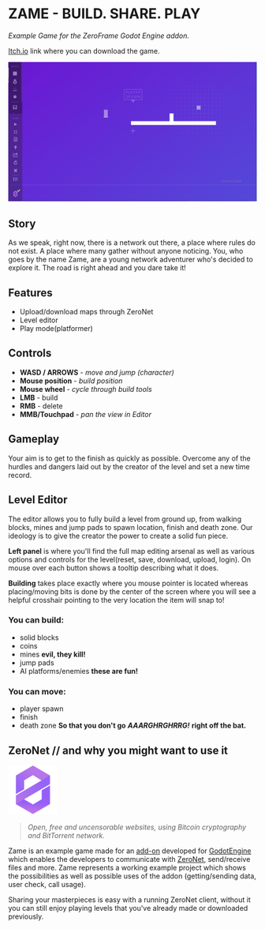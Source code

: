 # ZAME - BUILD. SHARE. PLAY
*Example Game for the ZeroFrame Godot Engine addon.*

[Itch.io](https://lentsius-bark.itch.io/zame) link where you can download the game.

![Editor screenshot](screenshots/01.png)

## Story
As we speak, right now, there is a network out there, a place where rules do not exist. A place where many gather without anyone noticing. You, who goes by the name Zame, are a young network adventurer who's decided to explore it. The road is right ahead and you dare take it!

## Features
* Upload/download maps through ZeroNet
* Level editor
* Play mode(platformer)

## Controls
* **WASD / ARROWS** - *move and jump (character)*
* **Mouse position** - *build position*
* **Mouse wheel** - *cycle through build tools*
* **LMB** - build
* **RMB** - delete
* **MMB/Touchpad** - *pan the view in Editor*

## Gameplay
Your aim is to get to the finish as quickly as possible. Overcome any of the hurdles and dangers laid out by the creator of the level and set a new time record.

## Level Editor
The editor allows you to fully build a level from ground up, from walking blocks, mines and jump pads to spawn location, finish and death zone. Our ideology is to give the creator the power to create a solid fun piece.

**Left panel** is where you'll find the full map editing arsenal as well as various options and controls for the level(reset, save, download, upload, login). On mouse over each button shows a tooltip describing what it does.

**Building** takes place exactly where you mouse pointer is located whereas placing/moving bits is done by the center of the screen where you will see a helpful crosshair pointing to the very location the item will snap to!

### You can build:

* solid blocks
* coins
* mines **evil, they kill!**
* jump pads
* AI platforms/enemies **these are fun!**

### You can move:

* player spawn
* finish
* death zone **So that you don't go** ***AAARGHRGHRRG!*** **right off the bat.**

## ZeroNet // and why you might want to use it
<img src="ui/logos/zn_purple.png" alt="ZN logo" width="100"/>

> *Open, free and uncensorable websites, using Bitcoin cryptography and BitTorrent network.*

Zame is an example game made for an [add-on](https://github.com/anoadragon453/godot-zeroframe-plugin) developed for [GodotEngine](https://godotengine.org) which enables the developers to communicate with [ZeroNet](https://zeronet.io), send/receive files and more. Zame represents a working example project which shows the possibilities as well as possible uses of the addon (getting/sending data, user check, call usage).

Sharing your masterpieces is easy with a running ZeroNet client, without it you can still enjoy playing levels that you've already made or downloaded previously.
